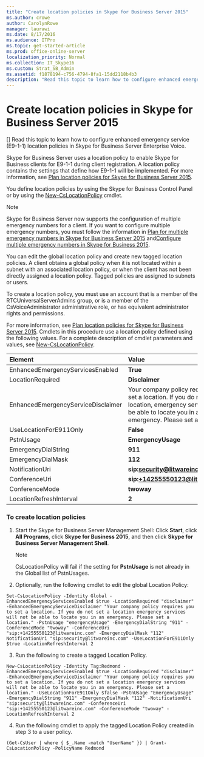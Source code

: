 ```yaml
---
title: "Create location policies in Skype for Business Server 2015"
ms.author: crowe
author: CarolynRowe
manager: laurawi
ms.date: 8/17/2016
ms.audience: ITPro
ms.topic: get-started-article
ms.prod: office-online-server
localization_priority: Normal
ms.collection: IT_Skype16
ms.custom: Strat_SB_Admin
ms.assetid: f1878194-c756-4794-8fa1-15dd2118b4b3
description: "Read this topic to learn how to configure enhanced emergency service (E9-1-1) location policies in Skype for Business Server Enterprise Voice."
---
```


# Create location policies in Skype for Business Server 2015
[]
Read this topic to learn how to configure enhanced emergency service (E9-1-1) location policies in Skype for Business Server Enterprise Voice. 
  
Skype for Business Server uses a location policy to enable Skype for Business clients for E9-1-1 during client registration. A location policy contains the settings that define how E9-1-1 will be implemented. For more information, see [Plan location policies for Skype for Business Server 2015](../../plan-your-deployment/enterprise-voice-solution/location-policies.md).
  
You define location policies by using the Skype for Business Control Panel or by using the [New-CsLocationPolicy](../../manage/management-shell/new-cslocationpolicy.md) cmdlet.
  
> [!NOTE]
> Skype for Business Server now supports the configuration of multiple emergency numbers for a client. If you want to configure multiple emergency numbers, you must follow the information in [Plan for multiple emergency numbers in Skype for Business Server 2015](../../plan-your-deployment/enterprise-voice-solution/multiple-emergency-numbers.md) and[Configure multiple emergency numbers in Skype for Business 2015](configure-multiple-emergency-numbers.md). 
  
You can edit the global location policy and create new tagged location policies. A client obtains a global policy when it is not located within a subnet with an associated location policy, or when the client has not been directly assigned a location policy. Tagged policies are assigned to subnets or users. 
  
To create a location policy, you must use an account that is a member of the RTCUniversalServerAdmins group, or is a member of the CsVoiceAdministrator administrative role, or has equivalent administrator rights and permissions.
  
For more information, see [Plan location policies for Skype for Business Server 2015](../../plan-your-deployment/enterprise-voice-solution/location-policies.md). Cmdlets in this procedure use a location policy defined using the following values. For a complete description of cmdlet parameters and values, see [New-CsLocationPolicy](../../manage/management-shell/new-cslocationpolicy.md).
  
|**Element**|**Value**|
|:-----|:-----|
|EnhancedEmergencyServicesEnabled  <br/> |**True** <br/> |
|LocationRequired  <br/> |**Disclaimer** <br/> |
|EnhancedEmergencyServiceDisclaimer  <br/> |Your company policy requires you to set a location. If you do not set a location, emergency services will not be able to locate you in an emergency. Please set a location.  <br/> |
|UseLocationForE911Only  <br/> |**False** <br/> |
|PstnUsage  <br/> |**EmergencyUsage** <br/> |
|EmergencyDialString  <br/> |**911** <br/> |
|EmergencyDialMask  <br/> |**112** <br/> |
|NotificationUri  <br/> |**sip:security@litwareinc.com** <br/> |
|ConferenceUri  <br/> |**sip:+14255550123@litwareinc.com** <br/> |
|ConferenceMode  <br/> |**twoway** <br/> |
|LocationRefreshInterval  <br/> |**2** <br/> |
   
### To create location policies

1. Start the Skype for Business Server Management Shell: Click **Start**, click **All Programs**, click **Skype for Business 2015**, and then click **Skype for Business Server Management Shell**.
    
    > [!NOTE]
    > CsLocationPolicy will fail if the setting for **PstnUsage** is not already in the Global list of PstnUsages.
  
2. Optionally, run the following cmdlet to edit the global Location Policy:
    
  ```
  Set-CsLocationPolicy -Identity Global -EnhancedEmergencyServicesEnabled $true -LocationRequired "disclaimer" -EnhancedEmergencyServiceDisclaimer "Your company policy requires you to set a location. If you do not set a location emergency services will not be able to locate you in an emergency. Please set a location." -PstnUsage "emergencyUsage" -EmergencyDialString "911" -ConferenceMode "twoway" -ConferenceUri "sip:+14255550123@litwareinc.com" -EmergencyDialMask "112" NotificationUri "sip:security@litwareinc.com" -UseLocationForE911Only $true -LocationRefreshInterval 2

  ```

3. Run the following to create a tagged Location Policy.
    
  ```
  New-CsLocationPolicy -Identity Tag:Redmond - EnhancedEmergencyServicesEnabled $true -LocationRequired "disclaimer" -EnhancedEmergencyServiceDisclaimer "Your company policy requires you to set a location. If you do not set a location emergency services will not be able to locate you in an emergency. Please set a location." -UseLocationForE911Only $false -PstnUsage "EmergencyUsage" -EmergencyDialString "911" -EmergencyDialMask "112" -NotificationUri "sip:security@litwareinc.com" -ConferenceUri "sip:+14255550123@litwareinc.com" -ConferenceMode "twoway" -LocationRefreshInterval 2

  ```

4. Run the following cmdlet to apply the tagged Location Policy created in step 3 to a user policy.
    
  ```
  (Get-CsUser | where { $_.Name -match "UserName" }) | Grant-CsLocationPolicy -PolicyName Redmond
  ```


